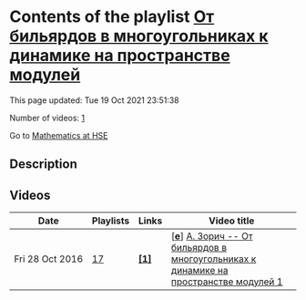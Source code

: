 # Contents of the playlist [От бильярдов в многоугольниках к динамике на пространстве модулей](https://www.youtube.com/playlist?list=PLq3E5oubNNoCMUjNXZ71uArkNhBglFWLo)

This page updated: Tue 19 Oct 2021 23:51:38

Number of videos: [1](#videos)

Go to [Mathematics at HSE](../README.md)

## Description



## Videos

|Date|Playlists|Links|Video title|
|---|---|---|---|
| Fri&nbsp;28&nbsp;Oct&nbsp;2016 | [17](../playlists/17 "От бильярдов в многоугольниках к динамике на пространстве модулей") | [**[1]**](http://www.youtube.com/editor) | [[**e**](https://studio.youtube.com/video/oBeDuuwxk3k/edit "Edit")] [А. Зорич -- От бильярдов в многоугольниках  к динамике на пространстве модулей 1](https://www.youtube.com/watch?v=oBeDuuwxk3k&list=PLq3E5oubNNoCMUjNXZ71uArkNhBglFWLo "Этот ролик обработан в Видеоредакторе YouTube (http://www.youtube.com/editor)") |

